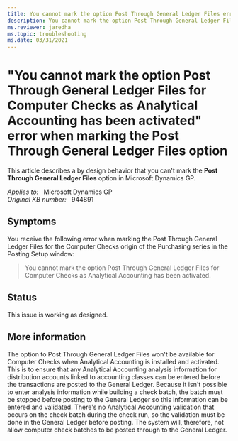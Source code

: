 ```yaml
---
title: You cannot mark the option Post Through General Ledger Files error when marking Post Through General Ledger Files
description: You cannot mark the option Post Through General Ledger Files for Computer Checks as Analytical Accounting has been activated. This error occurs when you mark the Post Through General Ledger Files option. This is by design.
ms.reviewer: jaredha
ms.topic: troubleshooting
ms.date: 03/31/2021
---
```

# "You cannot mark the option Post Through General Ledger Files for Computer Checks as Analytical Accounting has been activated" error when marking the Post Through General Ledger Files option

This article describes a by design behavior that you can't mark the **Post Through General Ledger Files** option in Microsoft Dynamics GP.

_Applies to:_ &nbsp; Microsoft Dynamics GP  
_Original KB number:_ &nbsp; 944891

## Symptoms

You receive the following error when marking the Post Through General Ledger Files for the Computer Checks origin of the Purchasing series in the Posting Setup window:

> You cannot mark the option Post Through General Ledger Files for Computer Checks as Analytical Accounting has been activated.

## Status

This issue is working as designed.

## More information

The option to Post Through General Ledger Files won't be available for Computer Checks when Analytical Accounting is installed and activated. This is to ensure that any Analytical Accounting analysis information for distribution accounts linked to accounting classes can be entered before the transactions are posted to the General Ledger. Because it isn't possible to enter analysis information while building a check batch, the batch must be stopped before posting to the General Ledger so this information can be entered and validated. There's no Analytical Accounting validation that occurs on the check batch during the check run, so the validation must be done in the General Ledger before posting. The system will, therefore, not allow computer check batches to be posted through to the General Ledger.
